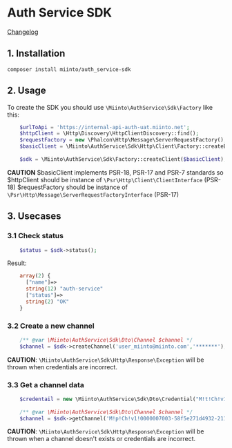 # Auth Service SDK

[Changelog](./CHANGELOG.md)

## 1. Installation ##

`composer install miinto/auth_service-sdk` 

## 2. Usage ##

To create the SDK you should use `\Miinto\AuthService\Sdk\Factory` like this:

```php
    $urlToApi = 'https://internal-api-auth-uat.miinto.net';
    $httpClient = \Http\Discovery\HttpClientDiscovery::find();
    $requestFactory = new \Phalcon\Http\Message\ServerRequestFactory();
    $basicClient = \Miinto\AuthService\Sdk\Http\Client\Factory::createBasicClient($urlToApi, $httpClient, $requestFactory);
    
    $sdk = \Miinto\AuthService\Sdk\Factory::createClient($basicClient);
```
**CAUTION** $basicClient implements PSR-18, PSR-17 and PSR-7 standards so $httpClient should be instance of `\Psr\Http\Client\ClientInterface` (PSR-18) $requestFactory should be instance of `\Psr\Http\Message\ServerRequestFactoryInterface` (PSR-17)

## 3. Usecases ##

### 3.1 Check status
```php   
    $status = $sdk->status();       
```
Result:
```php
    array(2) {
      ["name"]=>
      string(12) "auth-service"
      ["status"]=>
      string(2) "OK"
    }
```

### 3.2 Create a new channel ###
```php
    /** @var \Miinto\AuthService\Sdk\Dto\Channel $channel */ 
    $channel = $sdk->createChannel('user_miinto@miinto.com','*******');
```

**CAUTION**: `\Miinto\AuthService\Sdk\Http\Response\Exception` will be thrown when credentials are incorrect.

### 3.3 Get a channel data ###
```php
    $credentail = new \Miinto\AuthService\Sdk\Dto\Credential("M!t!Ch!v1!0000201962-5e3190abe7899-1970472339", "d1f925426*************************");
    
    /** @var \Miinto\AuthService\Sdk\Dto\Channel $channel */
    $channel = $sdk->getChannel('M!p!Ch!v1!0000007003-58f5e271d4932-2117689427', $credentail);  
``` 

**CAUTION**: `\Miinto\AuthService\Sdk\Http\Response\Exception` will be thrown when a channel doesn't exists or credentials are incorrect.